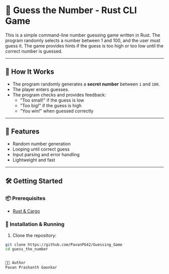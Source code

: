 # 🎯 Guess the Number - Rust CLI Game

This is a simple command-line number guessing game written in Rust. The program randomly selects a number between 1 and 100, and the user must guess it. 
The game provides hints if the guess is too high or too low until the correct number is guessed.

---

## 🚀 How It Works

- The program randomly generates a **secret number** between `1` and `100`.
- The player enters guesses.
- The program checks and provides feedback:
  - "Too small!" if the guess is low
  - "Too big!" if the guess is high
  - "You win!" when guessed correctly

---

## 🧠 Features

- Random number generation
- Looping until correct guess
- Input parsing and error handling
- Lightweight and fast

---

## 🛠️ Getting Started

### 📦 Prerequisites

- [Rust & Cargo](https://www.rust-lang.org/tools/install)

### 🔧 Installation & Running

1. Clone the repository:

```bash
git clone https://github.com/PavanPG42/Guessing_Game
cd guess_the_number


👩‍💻 Author
Pavan Prashanth Gaonkar

